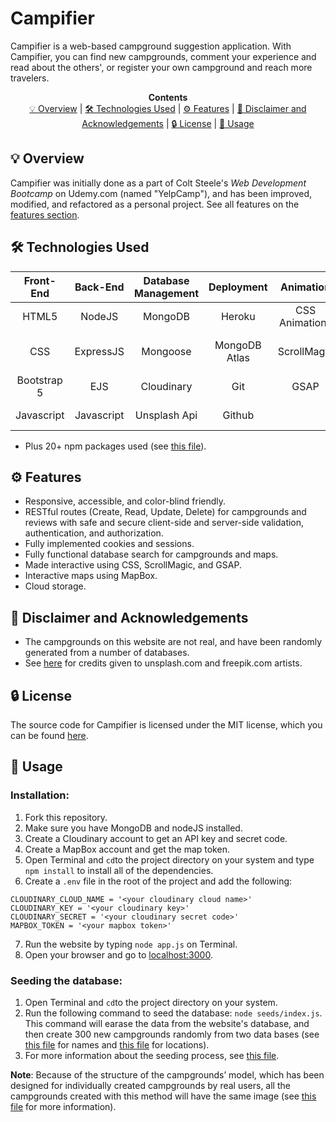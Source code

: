 # Campifier
Campifier is a web-based campground suggestion application. With Campifier, you can find new campgrounds, comment your experience and read about the others', or register your own campground and reach more travelers.

<p align="center">
  <b>Contents</b><br>
  <a href="https://github.com/Ghazalmir/Campifier#-overview">💡 Overview</a> |
  <a href="https://github.com/Ghazalmir/Campifier#-technologies-used">🛠 Technologies Used</a> |
  <a href="https://github.com/Ghazalmir/Campifier#%EF%B8%8F-features">⚙️ Features</a> |
  <a href="https://github.com/Ghazalmir/Campifier#%EF%B8%8F-features">📣 Disclaimer and Acknowledgements</a> |
  <a href="https://github.com/Ghazalmir/Campifier#-license">🔒 License</a> |
  <a href="https://github.com/Ghazalmir/Campifier#-usage">🚀 Usage</a> 
</p>

## 💡 Overview
Campifier was initially done as a part of Colt Steele's *Web Development Bootcamp* on Udemy.com (named "YelpCamp"), and has been improved, modified, and refactored as a personal project. See all features on the [features section](https://github.com/Ghazalmir/Campifier/blob/main/README.md#%EF%B8%8F-features).


## 🛠 Technologies Used


| Front-End  | Back-End | Database Management | Deployment | Animation | Graphics | Other
| :-------------: | :-------------: | :-------------: | :-------------: | :-------------: | :-------------: |  :-------------: |
| HTML5  | NodeJS  | MongoDB  | Heroku  | CSS Animations | Figma | MapBox for Maps
| CSS | ExpressJS  | Mongoose  | MongoDB Atlas  | ScrollMagic | Unsplash API | PassportJS for Authentication
| Bootstrap 5 | EJS | Cloudinary  | Git  | GSAP | Freepik | Joi for Data Validation 
| Javascript | Javascript | Unsplash Api  | Github  | | Font Awesome
- Plus 20+ npm packages used (see [this file](https://github.com/Ghazalmir/Campifier/blob/main/package.json)).

## ⚙️ Features 
- Responsive, accessible, and color-blind friendly.
- RESTful routes (Create, Read, Update, Delete) for campgrounds and reviews with safe and secure client-side and server-side validation, authentication, and authorization.
- Fully implemented cookies and sessions.
- Fully functional database search for campgrounds and maps.
- Made interactive using CSS, ScrollMagic, and GSAP.
- Interactive maps using MapBox.
- Cloud storage. 

## 📣  Disclaimer and Acknowledgements
- The campgrounds on this website are not real, and have been randomly generated from a number of databases.
- See [here]() for credits given to unsplash.com and freepik.com artists.

## 🔒 License
The source code for Campifier is licensed under the MIT license, which you can be found [here](https://github.com/Ghazalmir/Campifier/blob/main/LICENSE.md).

## 🚀 Usage
### Installation:
1. Fork this repository. 
2. Make sure you have MongoDB and nodeJS installed.
3. Create a Cloudinary account to get an API key and secret code.
4. Create a MapBox account and get the map token. 
5. Open Terminal and `cd`to the project directory on your system and type `npm install` to install all of the dependencies.
6. Create a `.env` file in the root of the project and add the following:
 ```
CLOUDINARY_CLOUD_NAME = '<your cloudinary cloud name>'
CLOUDINARY_KEY = '<your cloudinary key>'
CLOUDINARY_SECRET = '<your cloudinary secret code>'
MAPBOX_TOKEN = '<your mapbox token>'
```
7. Run the website by typing `node app.js` on Terminal.
8. Open your browser and go to [localhost:3000](http://localhost:3000/).


### Seeding the database:
1. Open Terminal and `cd`to the project directory on your system.
2. Run the following command to seed the database: `node seeds/index.js`. This command will earase the data from the website's database, and then create 300 new campgrounds randomly from two data bases (see [this file](https://github.com/Ghazalmir/Campifier/blob/main/seeds/seedHelpers.js) for names and [this file](https://github.com/Ghazalmir/Campifier/blob/main/seeds/cities.js) for locations). 
3. For more information about the seeding process, see [this file](https://github.com/Ghazalmir/Campifier/blob/main/seeds/index.js).

**Note**: Because of the structure of the campgrounds’ model, which has been designed for individually created campgrounds by real users, all the campgrounds created with this method will have the same image (see [this file](https://github.com/Ghazalmir/Campifier/blob/main/models/campground.js) for more information).
